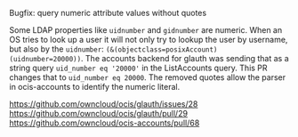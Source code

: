 Bugfix: query numeric attribute values without quotes

Some LDAP properties like `uidnumber` and `gidnumber` are numeric. When an OS tries to look up a user it will not only try to lookup the user by username, but also by the `uidnumber`: `(&(objectclass=posixAccount)(uidnumber=20000))`. The accounts backend for glauth was sending that as a string query `uid_number eq '20000'` in the ListAccounts query. This PR changes that to `uid_number eq 20000`. The removed quotes allow the parser in ocis-accounts to identify the numeric literal.

https://github.com/owncloud/ocis/glauth/issues/28
https://github.com/owncloud/ocis/glauth/pull/29
https://github.com/owncloud/ocis-accounts/pull/68
